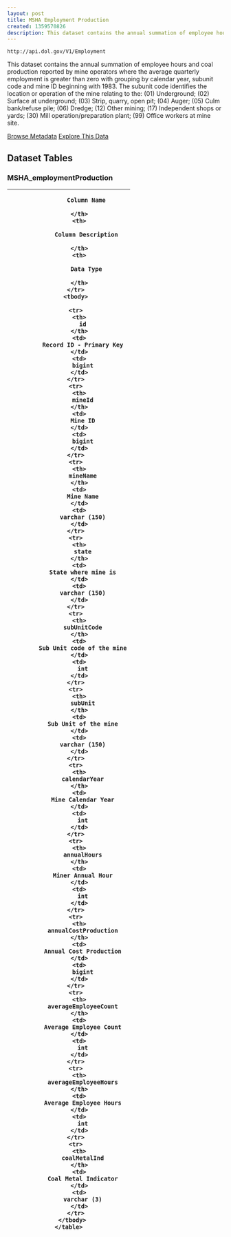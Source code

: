 ```yaml
---
layout: post
title: MSHA Employment Production
created: 1359570826
description: This dataset contains the annual summation of employee hours and coal production reported by mine operators where the average quarterly employment is greater than zero with grouping by calendar year, subunit code and mine ID beginning with 1983.
---
```


```
http://api.dol.gov/V1/Employment
```

This dataset contains the annual summation of employee hours and coal production reported by mine operators where the average quarterly employment is greater than zero with grouping by calendar year, subunit code and mine ID beginning with 1983. The subunit code identifies the location or operation of the mine relating to the: (01) Underground; (02) Surface at underground; (03) Strip, quarry, open pit; (04) Auger; (05) Culm bank/refuse pile; (06) Dredge; (12) Other mining; (17) Independent shops or yards; (30) Mill operation/preparation plant; (99) Office workers at mine site.


<a href ="http://api.dol.gov/V1/Employment/$metadata" class="button radius button_dataset">Browse Metadata</a>
<a href ="https://devtools.dol.gov/APISampler/Home/Index1?datasetName=DOL%20Mine%20Employment%20Production%20Dataset" class="button radius button_dataset">Explore This Data</a>


## Dataset Tables  
<h3>MSHA_employmentProduction</h3> 

<table >
 <thead>
              <tr>
          <th>
            
              Column Name
            
          </th>
          <th>
            
              Column Description
            
          </th>
          <th>
            
              Data Type
            
          </th>
        </tr>
        <tbody>

        <tr>
          <th>
            id
          </th>
          <td>
            Record ID - Primary Key
          </td>
          <td>
            bigint
          </td>
        </tr>
        <tr>
          <th>
            mineId
          </th>
          <td>
            Mine ID
          </td>
          <td>
            bigint
          </td>
        </tr>
        <tr>
          <th>
            mineName
          </th>
          <td>
            Mine Name
          </td>
          <td>
            varchar (150)
          </td>
        </tr>
        <tr>
          <th>
            state
          </th>
          <td>
            State where mine is
          </td>
          <td>
            varchar (150)
          </td>
        </tr>
        <tr>
          <th>
            subUnitCode
          </th>
          <td>
            Sub Unit code of the mine
          </td>
          <td>
            int
          </td>
        </tr>
        <tr>
          <th>
            subUnit
          </th>
          <td>
            Sub Unit of the mine
          </td>
          <td>
            varchar (150)
          </td>
        </tr>
        <tr>
          <th>
            calendarYear
          </th>
          <td>
            Mine Calendar Year
          </td>
          <td>
            int
          </td>
        </tr>
        <tr>
          <th>
            annualHours
          </th>
          <td>
            Miner Annual Hour
          </td>
          <td>
            int
          </td>
        </tr>
        <tr>
          <th>
            annualCostProduction
          </th>
          <td>
            Annual Cost Production
          </td>
          <td>
            bigint
          </td>
        </tr>
        <tr>
          <th>
            averageEmployeeCount
          </th>
          <td>
            Average Employee Count
          </td>
          <td>
            int
          </td>
        </tr>
        <tr>
          <th>
            averageEmployeeHours
          </th>
          <td>
            Average Employee Hours
          </td>
          <td>
            int
          </td>
        </tr>
        <tr>
          <th>
            coalMetalInd
          </th>
          <td>
            Coal Metal Indicator
          </td>
          <td>
            varchar (3)
          </td>
        </tr>
      </tbody>
    </table>

